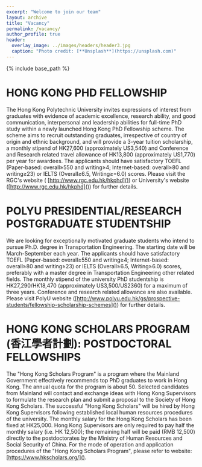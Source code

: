 ```yaml
---
excerpt: "Welcome to join our team"
layout: archive
title: "Vacancy"
permalink: /vacancy/
author_profile: true
header:
  overlay_image: ../images/headers/header3.jpg
  caption: "Photo credit: [**Unsplash**](https://unsplash.com)"
---
```


{% include base_path %}

HONG KONG PHD FELLOWSHIP
======
The Hong Kong Polytechnic University invites expressions of interest from graduates with evidence of academic excellence, research ability, and good communication, interpersonal and leadership abilities for full-time PhD study within a newly launched Hong Kong PhD Fellowship scheme. The scheme aims to recruit outstanding graduates, irrespective of country of origin and ethnic background, and will provide a 3-year tuition scholarship, a monthly stipend of HK27,600 (approximately US3,540) and Conference and Research related travel allowance of HK13,800 (approximately US1,770) per year for awardees. The applicants should have satisfactory TOEFL (Paper-based: overall≥550 and writing≥4; Internet-based: overall≥80 and writing≥23) or IELTS (Overall≥6.5, Writing≥=6.0) scores. Please visit the RGC's website (
  [http://www.rgc.edu.hk/hkphd]()) or University's website ([http://www.rgc.edu.hk/hkphd]()) for further details.


POLYU PRESIDENTIAL/RESEARCH POSTGRADUATE STUDENTSHIP
======
We are looking for exceptionally motivated graduate students who intend to pursue Ph.D. degree in Transportation Engineering. The starting date will be March-September each year. The applicants should have satisfactory TOEFL (Paper-based: overall≥550 and writing≥4; Internet-based: overall≥80 and writing≥23) or IELTS (Overall≥6.5, Writing≥6.0) scores, preferably with a master degree in Transportation Engineering other related fields. The monthly stipend of the university PhD studentship is HK27,290/HK18,470 (approximately US3,500/US2360) for a maximum of three years. Conference and research related allowance are also available. Please visit PolyU website ([http://www.polyu.edu.hk/gs/prospective-students/fellowship-scholarship-schemes]()) for further details.
  
HONG KONG SCHOLARS PROGRAM (香江學者計劃): POSTDOCTORAL FELLOWSHIPS
======
The "Hong Kong Scholars Program" is a program where the Mainland Government effectively recommends top PhD graduates to work in Hong Kong. The annual quota for the program is about 50. Selected candidates from Mainland will contact and exchange ideas with Hong Kong Supervisors to formulate the research plan and submit a proposal to the Society of Hong Kong Scholars. The successful "Hong Kong Scholars" will be hired by Hong Kong Supervisors following established local human resources procedures of the university. The monthly salary for the Hong Kong Scholars has been fixed at HK25,000. Hong Kong Supervisors are only required to pay half the monthly salary (i.e. HK 12,500); the remaining half will be paid (RMB 12,500) directly to the postdoctorates by the Ministry of Human Resources and Social Security of China. For the mode of operation and application procedures of the "Hong Kong Scholars Program", please refer to website: [https://www.hkscholars.org/]().

